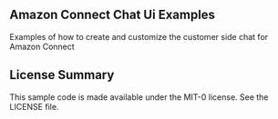 ## Amazon Connect Chat Ui Examples

Examples of how to create and customize the customer side chat for Amazon Connect

## License Summary

This sample code is made available under the MIT-0 license. See the LICENSE file.

